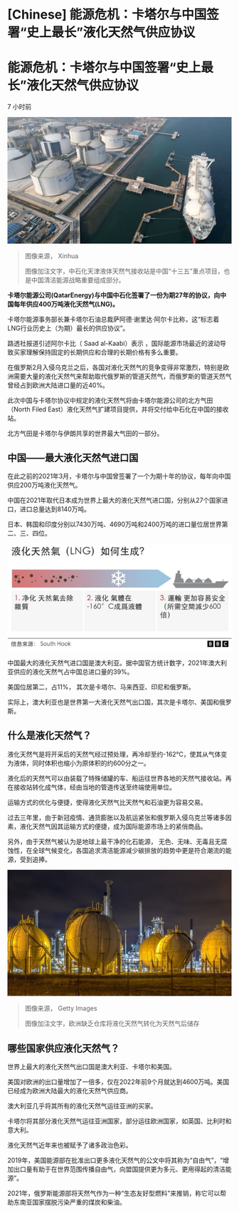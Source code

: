 # [Chinese] 能源危机：卡塔尔与中国签署“史上最长”液化天然气供应协议

#  能源危机：卡塔尔与中国签署“史上最长”液化天然气供应协议

7 小时前

![2022年10月21日，一艘液化天然气运输船靠泊在中国石化天津LNG接收站卸船](_127728680_a4235be4-a2d3-4128-a2bf-b8f58243466d.jpg)

> 图像来源，  Xinhua
>
> 图像加注文字，中石化天津液体天然气接收站是中国“十三五”重点项目，也是中国清洁能源战略重要组成部分。

**卡塔尔能源公司(QatarEnergy)与中国中石化签署了一份为期27年的协议，向中国每年供应400万吨液化天然气(LNG)。**

卡塔尔能源事务部长兼卡塔尔石油总裁萨阿德·谢里达·阿尔卡比称，这“标志着LNG行业历史上（为期）最长的供应协议”。

路透社报道引述阿尔卡比（ Saad al-Kaabi）表示 ，国际能源市场最近的波动导致买家理解保持固定的长期供应和合理的长期价格有多么重要。

在俄罗斯2月入侵乌克兰之后，各国对液化天然气的竞争变得非常激烈，特别是欧洲需要大量的液化天然气来帮助取代俄罗斯的管道天然气，而俄罗斯的管道天然气曾经占到欧洲大陆进口量的近40%。

此次中国与卡塔尔协议中规定的液化天然气将由卡塔尔能源公司的北方气田（North Filed East）液化天然气扩建项目提供，并将交付给中石化在中国的接收站。

北方气田是卡塔尔与伊朗共享的世界最大气田的一部分。

##  中国——最大液化天然气进口国

在此之前的2021年3月，卡塔尔与中国曾签署了一个为期十年的协议，每年向中国供应200万吨液化天然气。

中国在2021年取代日本成为世界上最大的液化天然气进口国，分别从27个国家进口，进口总量达到8140万吨。

日本、韩国和印度分别以7430万吨、4690万吨和2400万吨的进口量位居世界第二、三、四位。

![液化天然气如何生成](_127666188_5ffc4363-5365-4c0a-be15-02060b319f6a.jpg)

中国最大的液化天然气进口国是澳大利亚。据中国官方统计数字，2021年澳大利亚供应的液化天然气占中国总进口量的39%。

美国位居第二，占11%， 其次是卡塔尔、马来西亚、印尼和俄罗斯。

实际上，澳大利亚也是世界第一大液化天然气出口国，其次是卡塔尔、美国和俄罗斯。

##  什么是液化天然气？

液化天然气是将开采后的天然气经过预处理，再冷却至约-162℃，使其从气体变为液体，同时体积也缩小为原体积的约600分之一。

液化后的天然气可以由装载了特殊储罐的车、船运往世界各地的天然气接收站。再在接收站转化成气体，经由当地的管道传送至终端使用单位。

运输方式的优化与便捷，使得液化天然气比天然气和石油更为容易交易。

过去三年里，由于新冠疫情、通货膨胀以及航运紧张和俄罗斯入侵乌克兰等诸多因素，液化天然气因其运输方式的便捷，成为国际能源市场上的紧俏商品。

另外，由于天然气被认为是地球上最干净的化石能源， 无色、无味、无毒且无腐蚀性，在全球气候变化，各国追求清洁能源减少碳排放的趋势中更是符合潮流的能源，受到追捧。

![荷兰的液化天然气储藏罐](_127591678_lngstorageandregasifiicationplants.png)

> 图像来源，  Getty Images
>
> 图像加注文字，欧洲缺乏仓库将液化天然气转化为天然气后储存

##  哪些国家供应液化天然气？

世界上最大的液化天然气出口国是澳大利亚、卡塔尔和美国。

美国对欧洲的出口量增加了一倍多，仅在2022年前9个月就达到4600万吨。美国已经成为欧洲大陆最大的液化天然气供应商。

澳大利亚几乎将其所有的液化天然气运往亚洲的买家。

卡塔尔将其部分液化天然气运往亚洲国家，部分运往欧洲国家，如英国、比利时和意大利。

液化天然气近年来也被赋予了诸多政治色彩。

2019年，美国能源部在批准出口更多液化天然气的公文中将其称为“自由气”，“增加出口量有助于在世界范围传播自由气，向盟国提供更为多元、更用得起的清洁能源”。

2021年，俄罗斯能源部将天然气作为一种“生态友好型燃料”来推销，称它可以帮助东南亚国家摆脱污染严重的煤炭和柴油。


